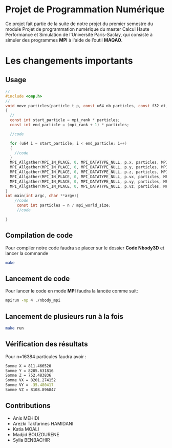 # Projet de Programmation Numérique

Ce projet fait partie de la suite de notre projet du premier semestre du module Projet de programmation numérique du master Calcul Haute Performance et Simulation de l'Université Paris-Saclay, qui consiste à simuler des programmes __MPI__ à l'aide de l’outil __MAQAO__.

# Les changements importants

## Usage

```c
//
#include <omp.h>
// 
void move_particles(particle_t p, const u64 nb_particles, const f32 dt, const int mpi_rank, const int mpi_world_size, u64 particles)
{
  //
  const int start_particle = mpi_rank * particles;
  const int end_particle = (mpi_rank + 1) * particles;

  //code

  for (u64 i = start_particle; i < end_particle; i++)
  {
    //code
  }
  MPI_Allgather(MPI_IN_PLACE, 0, MPI_DATATYPE_NULL, p.x, particles, MPI_FLOAT, MPI_COMM_WORLD);
  MPI_Allgather(MPI_IN_PLACE, 0, MPI_DATATYPE_NULL, p.y, particles, MPI_FLOAT, MPI_COMM_WORLD);
  MPI_Allgather(MPI_IN_PLACE, 0, MPI_DATATYPE_NULL, p.z, particles, MPI_FLOAT, MPI_COMM_WORLD);
  MPI_Allgather(MPI_IN_PLACE, 0, MPI_DATATYPE_NULL, p.vx, particles, MPI_FLOAT, MPI_COMM_WORLD);
  MPI_Allgather(MPI_IN_PLACE, 0, MPI_DATATYPE_NULL, p.vy, particles, MPI_FLOAT, MPI_COMM_WORLD);
  MPI_Allgather(MPI_IN_PLACE, 0, MPI_DATATYPE_NULL, p.vz, particles, MPI_FLOAT, MPI_COMM_WORLD);
}
int main(int argc, char **argv){
    //code
     const int particles = n / mpi_world_size;
     //code

}

```
## Compilation de code
Pour compiler notre code faudra se placer sur le dossier __Code Nbody3D__ et lancer la commande
```bash
make
```

## Lancement de code
Pour lancer le code en mode __MPI__ faudra la lancée comme suit:
```bash
mpirun -np 4 ./nbody_mpi
```
## Lancement de plusieurs run à la fois
```bash
make run
```
## Vérification des résultats 
Pour n=16384 particules faudra avoir :
```bash
Somme X = 811.466520 
Somme Y = 8205.631816 
Somme Z = 752.483836 
Somme VX = 8201.274152 
Somme VY = -35.480417 
Somme VZ = 8108.896847
```


## Contributions
* Anis MEHIDI
* Arezki Takfarines HAMIDANI
* Katia MOALI
* Madjid BOUZOURENE
* Sylia BENBACHIR
		    


